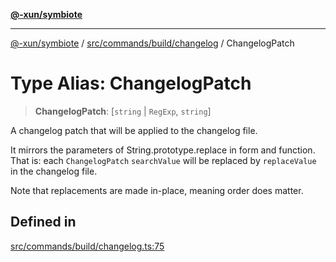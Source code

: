 [**@-xun/symbiote**](../../../../../README.md)

***

[@-xun/symbiote](../../../../../README.md) / [src/commands/build/changelog](../README.md) / ChangelogPatch

# Type Alias: ChangelogPatch

> **ChangelogPatch**: [`string` \| `RegExp`, `string`]

A changelog patch that will be applied to the changelog file.

It mirrors the parameters of String.prototype.replace in form and
function. That is: each `ChangelogPatch` `searchValue` will be replaced by
`replaceValue` in the changelog file.

Note that replacements are made in-place, meaning order does matter.

## Defined in

[src/commands/build/changelog.ts:75](https://github.com/Xunnamius/symbiote/blob/26e756362a16f050e03cef2c4c582d94e29614cd/src/commands/build/changelog.ts#L75)
